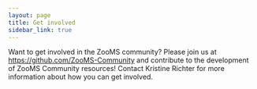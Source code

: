 ```yaml
---
layout: page
title: Get involved
sidebar_link: true
---
```


Want to get involved in the ZooMS community? Please join us at <a href="https://github.com/ZooMS-Community">https://github.com/ZooMS-Community</a> and contribute to the development of ZooMS Community resources! Contact Kristine Richter for more information about how you can get involved. 
